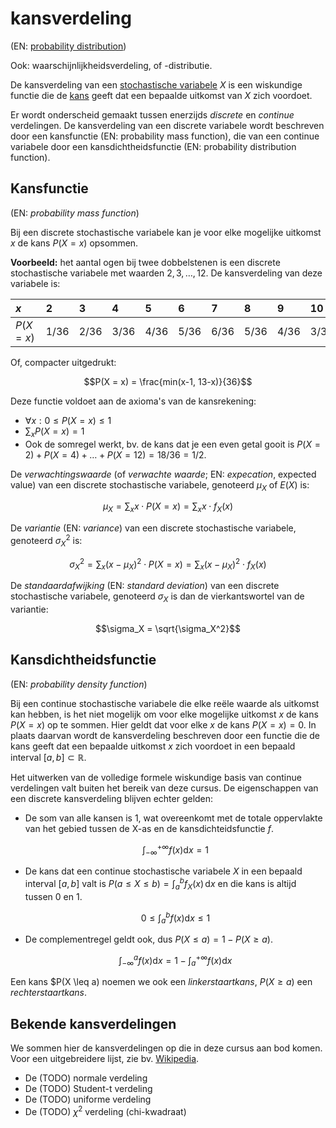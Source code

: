 # kansverdeling

(EN: [probability distribution](../en/probability-distribution.md))

Ook: waarschijnlijkheidsverdeling, of -distributie.

De kansverdeling van een [stochastische variabele](variabele-stochastische.md) $X$ is een wiskundige functie die de [kans](kans.md) geeft dat een bepaalde uitkomst van $X$ zich voordoet.

Er wordt onderscheid gemaakt tussen enerzijds *discrete* en *continue* verdelingen. De kansverdeling van een discrete variabele wordt beschreven door een kansfunctie (EN: probability mass function), die van een continue variabele door een kansdichtheidsfunctie (EN: probability distribution function).

## Kansfunctie

(EN: *probability mass function*)

Bij een discrete stochastische variabele kan je voor elke mogelijke uitkomst $x$ de kans $P(X = x)$ opsommen.

**Voorbeeld:** het aantal ogen bij twee dobbelstenen is een discrete stochastische variabele met waarden $2, 3, \ldots, 12$. De kansverdeling van deze variabele is:

| $x$        | 2    | 3    | 4    | 5    | 6    | 7    | 8    | 9    | 10   | 11   | 12   |
| :--------- | :--- | :--- | :--- | :--- | :--- | :--- | :--- | :--- | :--- | :--- | :--- |
| $P(X = x)$ | 1/36 | 2/36 | 3/36 | 4/36 | 5/36 | 6/36 | 5/36 | 4/36 | 3/36 | 2/36 | 1/36 |

Of, compacter uitgedrukt:

$$P(X = x) = \frac{min(x-1, 13-x)}{36}$$

Deze functie voldoet aan de axioma's van de kansrekening:

- $\forall x: 0 \leq P(X = x) \leq 1$
- $\sum_x P(X = x) = 1$
- Ook de somregel werkt, bv. de kans dat je een even getal gooit is $P(X = 2) + P(X = 4) + \ldots + P(X = 12) = 18/36 = 1/2$.

De *verwachtingswaarde* (of *verwachte waarde*; EN: *expecation*, expected value) van een discrete stochastische variabele, genoteerd $\mu_X$ of $E(X)$ is:

$$\mu_X = \sum_x x \cdot P(X = x) = \sum_x x \cdot f_X(x)$$

De *variantie* (EN: *variance*) van een discrete stochastische variabele, genoteerd $\sigma_X^2$ is:

$$\sigma_X^2 = \sum_x (x - \mu_X)^2 \cdot P(X = x) = \sum_x (x - \mu_X)^2 \cdot f_X(x)$$

De *standaardafwijking* (EN: *standard deviation*) van een discrete stochastische variabele, genoteerd $\sigma_X$ is dan de vierkantswortel van de variantie:

$$\sigma_X = \sqrt{\sigma_X^2}$$

## Kansdichtheidsfunctie

(EN: *probability density function*)

Bij een continue stochastische variabele die elke reële waarde als uitkomst kan hebben, is het niet mogelijk om voor elke mogelijke uitkomst $x$ de kans $P(X = x)$ op te sommen. Hier geldt dat voor elke $x$ de kans $P(X = x) = 0$. In plaats daarvan wordt de kansverdeling beschreven door een functie die de kans geeft dat een bepaalde uitkomst $x$ zich voordoet in een bepaald interval $[a, b] \subset \mathbb{R}$.

Het uitwerken van de volledige formele wiskundige basis van continue verdelingen valt buiten het bereik van deze cursus. De eigenschappen van een discrete kansverdeling blijven echter gelden:

- De som van alle kansen is 1, wat overeenkomt met de totale oppervlakte van het gebied tussen de X-as en de kansdichteidsfunctie $f$.

    $$\int_{-\infty}^{+\infty} f(x) \mathrm{d}x = 1$$

- De kans dat een continue stochastische variabele $X$ in een bepaald interval $[a, b]$ valt is $P(a \leq X \leq b) = \int_a^b f_X(x) \, \mathrm{d}x$ en die kans is altijd tussen $0$ en $1$.

    $$0 \leq \int_{a}^{b} f(x) \mathrm{d}x \leq 1$$

- De complementregel geldt ook, dus $P(X \leq a) = 1 - P(X \geq a)$.

    $$\int_{-\infty}^{a} f(x) \mathrm{d}x = 1 - \int_{a}^{+\infty} f(x) \mathrm{d}x$$

Een kans $P(X \leq a) noemen we ook een *linkerstaartkans*, $P(X \geq a)$ een *rechterstaartkans*.

## Bekende kansverdelingen

We sommen hier de kansverdelingen op die in deze cursus aan bod komen. Voor een uitgebreidere lijst, zie bv. [Wikipedia](https://nl.wikipedia.org/wiki/Kansverdeling).

- De (TODO) normale verdeling
- De (TODO) Student-t verdeling
- De (TODO) uniforme verdeling
- De (TODO) $\chi^2$ verdeling (chi-kwadraat)

